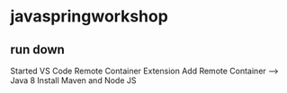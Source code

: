 # javaspringworkshop

## run down

Started VS Code 
Remote Container Extension
Add Remote Container --> Java 8
Install Maven and Node JS

